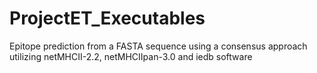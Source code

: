 # ProjectET_Executables
Epitope prediction from a FASTA sequence using a consensus approach utilizing netMHCII-2.2, netMHCIIpan-3.0 and iedb software
